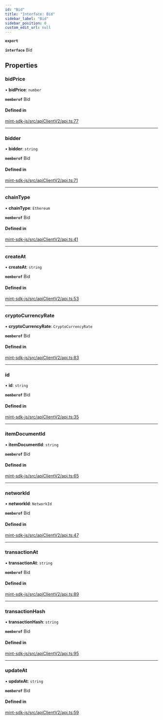 ```yaml
---
id: "Bid"
title: "Interface: Bid"
sidebar_label: "Bid"
sidebar_position: 0
custom_edit_url: null
---
```


**`export`**

**`interface`** Bid

## Properties

### bidPrice

• **bidPrice**: `number`

**`memberof`** Bid

#### Defined in

[mint-sdk-js/src/apiClientV2/api.ts:77](https://github.com/KyuzanInc/mint-sdk-js/blob/d2ac52e/src/apiClientV2/api.ts#L77)

___

### bidder

• **bidder**: `string`

**`memberof`** Bid

#### Defined in

[mint-sdk-js/src/apiClientV2/api.ts:71](https://github.com/KyuzanInc/mint-sdk-js/blob/d2ac52e/src/apiClientV2/api.ts#L71)

___

### chainType

• **chainType**: `Ethereum`

**`memberof`** Bid

#### Defined in

[mint-sdk-js/src/apiClientV2/api.ts:41](https://github.com/KyuzanInc/mint-sdk-js/blob/d2ac52e/src/apiClientV2/api.ts#L41)

___

### createAt

• **createAt**: `string`

**`memberof`** Bid

#### Defined in

[mint-sdk-js/src/apiClientV2/api.ts:53](https://github.com/KyuzanInc/mint-sdk-js/blob/d2ac52e/src/apiClientV2/api.ts#L53)

___

### cryptoCurrencyRate

• **cryptoCurrencyRate**: `CryptoCurrencyRate`

**`memberof`** Bid

#### Defined in

[mint-sdk-js/src/apiClientV2/api.ts:83](https://github.com/KyuzanInc/mint-sdk-js/blob/d2ac52e/src/apiClientV2/api.ts#L83)

___

### id

• **id**: `string`

**`memberof`** Bid

#### Defined in

[mint-sdk-js/src/apiClientV2/api.ts:35](https://github.com/KyuzanInc/mint-sdk-js/blob/d2ac52e/src/apiClientV2/api.ts#L35)

___

### itemDocumentId

• **itemDocumentId**: `string`

**`memberof`** Bid

#### Defined in

[mint-sdk-js/src/apiClientV2/api.ts:65](https://github.com/KyuzanInc/mint-sdk-js/blob/d2ac52e/src/apiClientV2/api.ts#L65)

___

### networkId

• **networkId**: `NetworkId`

**`memberof`** Bid

#### Defined in

[mint-sdk-js/src/apiClientV2/api.ts:47](https://github.com/KyuzanInc/mint-sdk-js/blob/d2ac52e/src/apiClientV2/api.ts#L47)

___

### transactionAt

• **transactionAt**: `string`

**`memberof`** Bid

#### Defined in

[mint-sdk-js/src/apiClientV2/api.ts:89](https://github.com/KyuzanInc/mint-sdk-js/blob/d2ac52e/src/apiClientV2/api.ts#L89)

___

### transactionHash

• **transactionHash**: `string`

**`memberof`** Bid

#### Defined in

[mint-sdk-js/src/apiClientV2/api.ts:95](https://github.com/KyuzanInc/mint-sdk-js/blob/d2ac52e/src/apiClientV2/api.ts#L95)

___

### updateAt

• **updateAt**: `string`

**`memberof`** Bid

#### Defined in

[mint-sdk-js/src/apiClientV2/api.ts:59](https://github.com/KyuzanInc/mint-sdk-js/blob/d2ac52e/src/apiClientV2/api.ts#L59)
